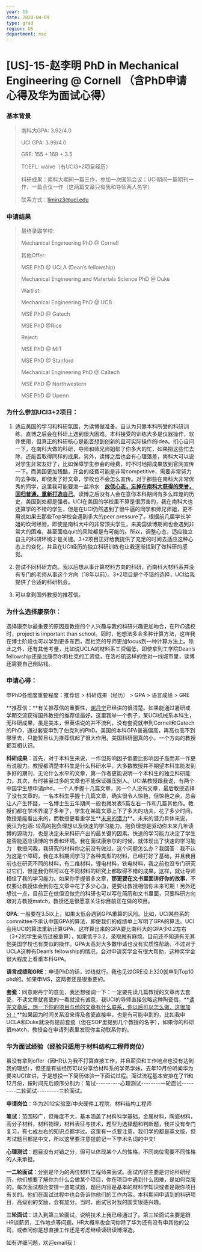```yaml
---
year: 15
date: 2020-04-09
type: grad
region: US
department: mse
---
```


# [US]-15-赵李明 PhD in Mechanical Engineering @ Cornell （含PhD申请心得及华为面试心得）

### 基本背景

> 南科大GPA: 3.92/4.0
>
> UCI GPA: 3.99/4.0
>
> GRE: 155 + 169 + 3.5
>
> TOEFL: waive（有UCI3+2项目经历）
>
> 科研成果：南科大期间一篇三作，参加一次国际会议；UCI期间一篇期刊一作，一篇会议一作（这两篇文章只有我和导师两人名字）
>
> 联系方式：liminz3@uci.edu

### 申请结果

> 最终录取学校:
>
> Mechanical Engineering PhD @ Cornell
>
> 其他Offer:
>
> MSE PhD @ UCLA (Dean’s fellowship)
>
> Mechanical Engineering and Materials Science PhD @ Duke
>
> Waitlist:
>
> Mechanical Engineering PhD @ UCB
>
> MSE PhD @ Gatech
>
> MSE PhD @Rice
>
> Reject:
>
> MSE PhD @ MIT
>
> MSE PhD @ Stanford
>
> Mechanical Engineering PhD @ Caltech
>
> MSE PhD @ Northwestern
>
> MSE PhD @ Upenn

### 为什么参加UCI3+2项目：

1. 适应美国的学习和科研氛围，为读博做准备。自认为只靠本科所受的科研训练，直博之后会在科研上遇到很大困难。本科接受的训练大多是仪器操作，软件使用，但真正的科研核心是能否想到创新的且可实际操作的idea。扪心自问一下，在南科大做的科研，导师和师兄师姐帮了你多大的忙，如果把这些忙去除，还能否取得同样的成果。另外，读博之后也会有心理落差，南科大可以说对学生非常友好了，比如保障学生参会的经费，时不时地把成果放到官网宣传一下。而美国更加残酷，开会的经费可能是非常competitive，需要非常努力的去争取，即使发了好文章，学校也不会怎么宣传。对于那些在南科大非常优秀的同学，这里我可能要泼一盆冷水：**<u>放低心态，忘掉在南科大获得的荣誉，回归普通，重新打造自己</u>**。读博之后没有人会在意你本科期间有多么辉煌的历史，美国到处都是强者。UCI在美国的学校里不算是很厉害的，我在南科大也还算学的不错的学生，但是在UCI仍然遇到了很牛逼的同学和师兄师姐，更不用说如果去那些Top学校会遇到多大的peer pressure了。根据前几届学长学姐的坎坷经验，即使是南科大中的非常顶尖学生，来美国读博期间也会遇到非常大的困难，甚至面临quit的风险都是有可能的。所以，调整心态，适应独立自主的科研环境才是关键。3+2项目正好给我提供了充足的时间去适应这种心态上的变化，并且在UCI经历的独立科研训练也让我逐渐找到了做科研的感觉。

2. 尝试不同科研方向。我以后想从事计算材料方向的科研，而南科大材料系并没有专门的老师从事这个方向（18年以前）。3+2项目是个不错的选择，UCI给我提供了合适的科研机会。

3. 可以拿到国外教授的推荐信。

### 为什么选择康奈尔：

选择康奈尔最重要的原因是教授的个人兴趣与我的科研兴趣更加吻合，在PhD选校时，project is important than school。同时，他想法多会多种计算方法，这样我在博士阶段也可以学到更多东西，而杜克的导师更加focus到一种计算方法上。除此之外，还有其他考量，比如说UCLA的材料系工资偏低，即使拿到工学院Dean’s fellowship还是比康奈尔和杜克的工资低，在洛杉矶这样的绝对一线城市里，读博还需要自己倒贴钱。

### 申请心得：

申PhD各维度重要程度：推荐信 > 科研成果（经历） > GPA > 语言成绩 > GRE

**推荐信：**有关推荐信的重要性，[谢丹宁](https://sustech-application.github.io/2020-Fall/#/grad-application/computer-science-and-engineering/[US]-15-xiedanning)已经讲的很清楚。如果能通过暑研或学期交流获得国外教授的推荐信最好。这里我举一个例子，某UCI机械系本科生，无科研成果，虽是美本，但英语说的并不流利，没有套瓷就申到Cornell和Gatech的PhD，通过套瓷申到了伯克利的PhD。美国的本科GPA普遍偏高，再高也高不到哪里去，只能暂且认为推荐信起了很大作用。美国科研圈真的小，一个方向的教授都互相认识。

**科研成果**：首先，对于本科生来说，一作但影响因子低要比影响因子高而非一作更有说服力。教授都清楚本科生是什么科研水平，大多数教授并不期望本科生能发到多好的期刊，无论什么水平的文章，第一作者更能说明一个本科生的独立科研能力。其次，有时甚至过多的文章也不能保证碾压别人。UCI某教授跟我说，有两个中国学生想申请phd，一个人手握十几篇文章，另一个人没有文章，最后教授选择了没有文章的。一名本科生手握十几篇文章，确实很令人惊艳，但惊艳之余，总会让人产生怀疑，一名博士生五年期间一般也就发表5篇左右一作和几篇其他作。教授们都在学术界混了多年了，学生在某篇文章上下了多大的功夫，花了多少时间，教授是能看出来的，而教授更看重学生**<u>未来的潜力</u>**。未来的潜力具体来说，我认为包涵: 较高的抱负理想以及快速的学习能力。抱负理想是驱动你未来几年读博的源动力，也是决定未来科研产出的最关键的因素。快速的学习能力决定了学生是否能适应读博的节奏和环境。我在面试康奈尔的时候，就体现出了快速的学习能力：教授问我，我研究的材料你之前没有做过，这个问题怎么办？我回答：我不认为这是个障碍，我在本科期间学习了各种类型的材料，已经打好了基础，并且我目前也在研究不同的材料，有二维材料，锂电材料，铁电材料，我之前也没专门研究过它们，但是我仍然可以在不同材料的研究上都取得不错的成果。这样，就让导师相信了我的学习能力。如果你手握很多文章，**那更要在文书里面讲好你的故事**，不仅要让教授体会到你在文章中花了多少心血，更要让教授相信你未来可期！另外还想说一点，目前正在做但没做完的科研也可以写在简历和文书里面，只要科研方向跟对方教授match，教授还是很愿意关注你目前正在做的项目。

**GPA**: 一般要在3.5以上，如果太低会遇到GPA重算的风险。比如，UCI某些系的committee不承认中国GPA的算法，即使我们的成绩单上写明了GPA的算法。UCI会用UCI的算法重新计算GPA，这样算出来的GPA要比南科大的GPA少0.2左右（3+2的学生亲历过被重算），如果低于3.2，录取就有麻烦。目前还不知道有无其他美国学校也有类似的操作。GPA太高对大多数申请也没有实质性帮助，不过对于UCLA这种有Dean’s fellowship的情况，会对申请奖学金有很大帮助，这种奖学金很大程度上看重本科GPA。

**语言成绩和GRE**：申请PhD的话，过线就行。我也见过GRE没上320就申到Top10 phd的。如果申MS，这两者还是很重要的。

**套瓷**：同意谢丹宁的意见，我还想强调一下：一定要先读几篇教授的文章再去套瓷，不读文章就套瓷的一看就没有诚意，我UCI的导师直接忽略这种陶瓷信。**<u>读完文章后，想一下你的项目与他的文章有什么联系，你以后可以怎么做，这很加分！</u>**如果因为时间关系没来得及套瓷直接申，也是有可能申到的，比如我申UCLA和Duke就没有提前套瓷（但在SOP里提到几个教授的名字），如果你的科研很match，教授会在申请列表里发现你主动联系你的。

### 华为面试经验（经验只适用于材料结构工程师岗位）

虽没有拿到offer（因HR认为我不打算直接工作，并且薪资和工作地点也没有达到我的理想），但还是有些经历可以分享给材料系的学弟学妹。去年10月份听闻华为要来UCI宣讲，于是想投一下简历体验一下面试过程。面试流程基本安排在了11和12月份，按时间先后顺序分别为：笔试----------心理测试--------一轮面试---------二轮面试---------三轮面试。

**申请岗位**：华为2012实验室/中央硬件工程院，材料结构工程师

**笔试**：范围较广，但难度不大，基本涵盖了材料科学基础，金属材料，陶瓷材料，高分子材料，材料物理，材料表征与技术，题型为选择题和判断题，我并没有专门复习，有七成左右的知识点都学过。这里有一点要注意，我们学的都是英文版，但考试题目都是中文，所以这里要注意提前记一下学术名词的中文!

**心理测试**：题目没有对错之分，但可以体现某个人的性格，不同岗位需要不同性格的人来承担。

**一二轮面试**：分别是华为的两位材料工程师来面试。面试内容主要是讨论科研经历，他们想要了解你为什么会做某个项目，你在项目中遇到什么困难，是如何克服的。每次面试都会安排一道笔试题，题目内容是基本的材料学知识或者是跟你项目有关的。他们在面试过程中也会告诉你他们的工作内容。本科期间申请到的科研项目，高级别的奖励，会有加分。当时，面试官对我的国奖很感兴趣。

**三轮面试**：进入到第三轮面试，说明技术上我已经通过了。第三轮面试主要是跟HR谈薪资，工作地点等问题。HR大概率也会问你除了华为还有没有申其他的公司，或者问你是想直接工作还是考虑继续读研读博深造。

如有详细问题，欢迎email我！

